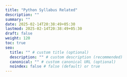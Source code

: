 ```yaml
---
title: "Python Syllabus Related"
description: ""
summary: ""
date: 2025-02-14T20:38:49+05:30
lastmod: 2025-02-14T20:38:49+05:30
draft: false
weight: 120
toc: true
seo:
  title: "" # custom title (optional)
  description: "" # custom description (recommended)
  canonical: "" # custom canonical URL (optional)
  noindex: false # false (default) or true
---
```

